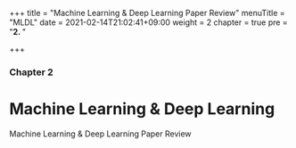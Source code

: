 +++
title = "Machine Learning & Deep Learning Paper Review"
menuTitle = "MLDL"
date = 2021-02-14T21:02:41+09:00
weight = 2
chapter = true
pre = "<b>2. </b>"

+++

### Chapter 2

# Machine Learning & Deep Learning 

Machine Learning & Deep Learning Paper Review

